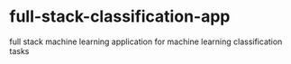 # full-stack-classification-app
full stack machine learning application for machine learning classification tasks
